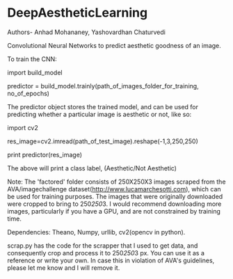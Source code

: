 # DeepAestheticLearning
Authors- Anhad Mohananey, Yashovardhan Chaturvedi

Convolutional Neural Networks to predict aesthetic goodness of an image.

To train the CNN:

import build_model

predictor = build_model.trainly(path_of_images_folder_for_training, no_of_epochs)

The predictor object stores the trained model, and can be used for predicting whether a particular image is aesthetic or not, like so:

import cv2

res_image=cv2.imread(path_of_test_image).reshape(-1,3,250,250)

print predictor(res_image)

The above will print a class label, (Aesthetic/Not Aesthetic)

Note: The 'factored' folder consists of 250X250X3 images scraped from the AVA/imagechallenge dataset(http://www.lucamarchesotti.com), which can be used for training purposes. The images that were originally downloaded were cropped to bring to 250*250*3. I would recommend downloading more images, particularly if you have a GPU, and are not constrained by training time.

Dependencies: Theano, Numpy, urllib, cv2(opencv in python).  

scrap.py has the code for the scrapper that I used to get data, and consequently crop and process it to 250*250*3 px. You can use it as a reference or write your own. In case this in violation of AVA's guidelines, please let me know and I will remove it.
